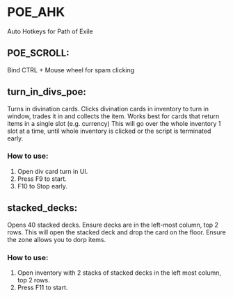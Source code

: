 # POE_AHK
Auto Hotkeys for Path of Exile

## POE_SCROLL:
Bind CTRL + Mouse wheel for spam clicking

## turn_in_divs_poe:
Turns in divination cards. Clicks divination cards in inventory to turn in window, trades it in and collects the item. Works best for cards that return items in a single slot (e.g. currency)
This will go over the whole inventory 1 slot at a time, until whole inventory is clicked or the script is terminated early.
### How to use:
1) Open div card turn in UI.
2) Press F9 to start.
3) F10 to Stop early.

## stacked_decks:
Opens 40 stacked decks. Ensure decks are in the left-most column, top 2 rows. This will open the stacked deck and drop the card on the floor. Ensure the zone allows you to dorp items.
### How to use:
1) Open inventory with 2 stacks of stacked decks in the left most column, top 2 rows.
2) Press F11 to start.

